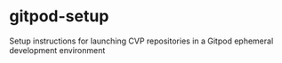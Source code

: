 # gitpod-setup
Setup instructions for launching CVP repositories in a Gitpod ephemeral development environment
